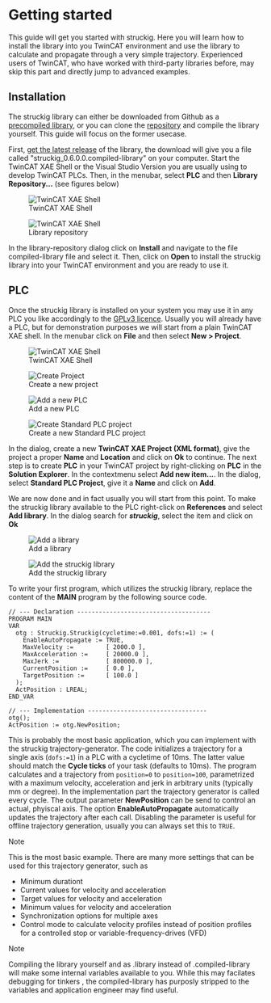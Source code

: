 # Getting started

This guide will get you started with struckig. Here you will learn how to install the library into you TwinCAT environment and use the library to calculate and propagate through a very simple trajectory. Experienced users of TwinCAT, who have worked with third-party libraries before, may skip this part and directly jump to advanced examples.

## Installation

The struckig library can either be downloaded from Github as a [precompiled library](https://github.com/stefanbesler/struckig/releases), or you can clone the [repository](https://github.com/stefanbesler/struckig) and compile the library yourself. This guide will focus on the former usecase.

First, [get the latest release](todo) of the library, the download will give you a file called "struckig_0.6.0.0.compiled-library" on your computer. Start the TwinCAT XAE Shell or the Visual Studio Version you are usually using to develop TwinCAT PLCs. Then, in the menubar, select **PLC** and then **Library Repository...** (see figures below)

<div class="gallery">
  <div class="gallery-item">
    <figure>
      <img src="../images/installation_twincatxae.png" alt="TwinCAT XAE Shell"/>
      <figcaption>TwinCAT XAE Shell</figcaption>
    </figure>
  </div>
  <div class="gallery-item">
    <figure>
      <img src="../images/installation_libraryrepository.png" alt="TwinCAT XAE Shell"/>
      <figcaption>Library repository</figcaption>
    </figure>
  </div>  
</div>

In the library-repository dialog click on **Install** and navigate to the file compiled-library file and select it. Then, click on **Open** to install the struckig library into your TwinCAT environment and you are ready to use it.

## PLC

Once the struckig library is installed on your system you may use it in any PLC you like accordingly to the [GPLv3 licence](https://www.gnu.org/licenses/gpl-3.0.en.html). Usually you will already have a PLC, but for demonstration purposes we will start from a plain TwinCAT XAE shell. In the menubar click on **File** and then select **New > Project**.

<div class="gallery">
  <div class="gallery-item">
    <figure>
      <img src="../images/installation_twincatxae.png" alt="TwinCAT XAE Shell"/>
      <figcaption>TwinCAT XAE Shell</figcaption>
    </figure>
  </div>
  <div class="gallery-item">
    <figure>
      <img src="../images/installation_project.png" alt="Create Project"/>
      <figcaption>Create a new project</figcaption>
    </figure>
  </div>
  <div class="gallery-item">
    <figure>
      <img src="../images/installation_plc.png" alt="Add a new PLC"/>
      <figcaption>Add a new PLC</figcaption>
    </figure>
  </div>
  <div class="gallery-item">
    <figure>
      <img src="../images/installation_plc2.png" alt="Create Standard PLC project"/>
      <figcaption>Create a new Standard PLC project</figcaption>
    </figure>
  </div>  
</div>

In the dialog, create a new **TwinCAT XAE Project (XML format)**, give the project a proper **Name** and **Location** and click on **Ok** to continue. The next step is to create **PLC** in your TwinCAT project by right-clicking on **PLC** in the **Solution Explorer**. In the contextmenu select **Add new item...**. In the dialog, select **Standard PLC Project**, give it a **Name** and click on **Add**.

We are now done and in fact usually you will start from this point. To make the struckig library available to the PLC right-click on **References** and select **Add library**. In the dialog search for ***struckig***, select the item and click on **Ok**

<div class="gallery">
  <div class="gallery-item">
    <figure>
      <img src="../images/installation_addlibrary.png" alt="Add a library"/>
      <figcaption>Add a library</figcaption>
    </figure>
  </div>
  <div class="gallery-item">
    <figure>
      <img src="../images/installation_addlibrary2.png" alt="Add the struckig library"/>
      <figcaption>Add the struckig library</figcaption>
    </figure>
  </div>  
</div>

To write your first program, which utilizes the struckig library, replace the content of the **MAIN** program by the following source code.

```st
// --- Declaration -------------------------------------
PROGRAM MAIN
VAR
  otg : Struckig.Struckig(cycletime:=0.001, dofs:=1) := (
    EnableAutoPropagate := TRUE,
    MaxVelocity :=         [ 2000.0 ],
    MaxAcceleration :=     [ 20000.0 ],
    MaxJerk :=             [ 800000.0 ],
    CurrentPosition :=     [ 0.0 ],
    TargetPosition :=      [ 100.0 ]
  );
  ActPosition : LREAL;
END_VAR

// --- Implementation ---------------------------------
otg();
ActPosition := otg.NewPosition;
```

This is probably the most basic application, which you can implement with the struckig trajectory-generator. The code initializes a trajectory for a single axis (`dofs:=1`) in a PLC with a cycletime of 10ms. The latter value should match the **Cycle ticks** of your task (defaults to 10ms). The program calculates and a trajectory from `position=0` to `position=100`, parametrized with a maximum velocity, acceleration and jerk in arbitrary units (typically mm or degree). In the implementation part the trajectory generator is called every cycle. The output parameter **NewPosition** can be send to control an actual, phyiscal axis. The option **EnableAutoPropagate** automatically updates the trajectory after each call. Disabling the parameter is useful for offline trajectory generation, usually you can always set this to `TRUE`.

> [!NOTE]
> This is the most basic example. There are many more settings that can be used for this trajectory generator, 
> such as 
>   * Minimum durationt
>   * Current values for velocity and acceleration
>   * Target values for velocity and acceleration
>   * Minimum values for velocity and acceleration
>   * Synchronization options for multiple axes
>   * Control mode to calculate velocity profiles instead of position profiles for a controlled stop or variable-frequency-drives (VFD)

> [!NOTE]
> Compiling the library yourself and as .library instead of .compiled-library will make some internal variables available to you. While this may facilates debugging 
> for tinkers , the compiled-library has purposly stripped to the variables and application engineer may find useful.
